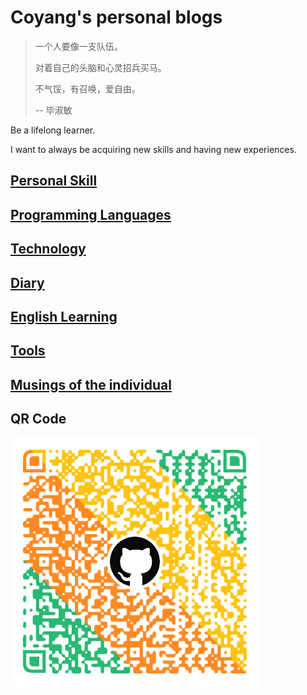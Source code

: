 # Coyang's personal blogs

> 一个人要像一支队伍。
>
> 对着自己的头脑和心灵招兵买马。
>
> 不气馁，有召唤，爱自由。
>
> \-- 毕淑敏

Be a lifelong learner.

I want to always be acquiring new skills and having new experiences.

## [Personal Skill](./personal/skill.md)

## [Programming Languages](./programming_languages/index.md)

## [Technology](./tech/index.md)

## [Diary](./musings/diary/index.md)

## [English Learning](./english_learning/index.md)

## [Tools](./tools/index.md)

## [Musings of the individual](./musings/index.md)

## QR Code

![](./images/coyang_qr_code.png)
